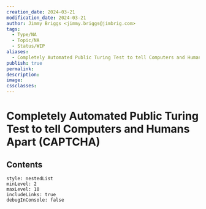 ```yaml
---
creation_date: 2024-03-21
modification_date: 2024-03-21
author: Jimmy Briggs <jimmy.briggs@jimbrig.com>
tags:
  - Type/NA
  - Topic/NA
  - Status/WIP
aliases:
  - Completely Automated Public Turing Test to tell Computers and Humans Apart (CAPTCHA)
publish: true
permalink:
description:
image:
cssclasses:
---
```



# Completely Automated Public Turing Test to tell Computers and Humans Apart (CAPTCHA)

## Contents

```table-of-contents
style: nestedList
minLevel: 2
maxLevel: 10
includeLinks: true
debugInConsole: false
```
